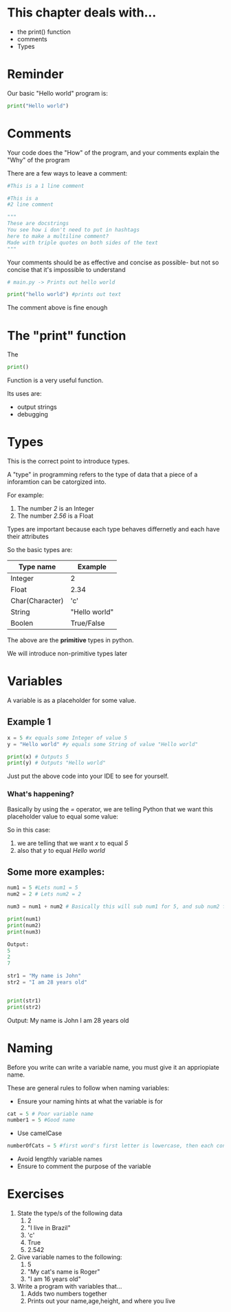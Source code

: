 # This chapter deals with...
* the print() function
* comments
* Types

# Reminder
Our basic "Hello world" program is:

```python
print("Hello world")
```

# Comments

Your code does the "How" of the program, and your comments explain the "Why" of the program

There are a few ways to leave a comment:

```python
#This is a 1 line comment

#This is a
#2 line comment

"""
These are docstrings
You see how i don't need to put in hashtags
here to make a multiline comment?
Made with triple quotes on both sides of the text
"""
```
Your comments should be as effective and concise as possible- but not so concise that it's impossible to understand


```python
# main.py -> Prints out hello world

print("hello world") #prints out text
```

The comment above is fine enough

# The "print" function

The 
```python
print()
```
Function is a very useful function.

Its uses are:
* output strings
* debugging


# Types

This is the correct point to introduce types.

A "type" in programming refers to the type of data that a piece of a inforamtion can be catorgized into.

For example:
1. The number *2* is an Integer
1. The number *2.56* is a Float

Types are important because each type behaves differnetly and each have their attributes

So the basic types are:

Type name | Example
------------ | -------------
Integer | 2
Float | 2.34
Char(Character) | 'c'
String | "Hello world"
Boolen | True/False

The above are the **primitive** types in python.

We will introduce non-primitive types later

# Variables

A variable is as a placeholder for some value.

## Example 1
```python
x = 5 #x equals some Integer of value 5
y = "Hello world" #y equals some String of value "Hello world"

print(x) # Outputs 5
print(y) # Outputs "Hello world"
```

Just put the above code into your IDE to see for yourself.

### What's happening?

Basically by using the *=* operator, we are telling Python that we want this placeholder value to equal some value:

So in this case:
1. we are telling that we want *x* to equal *5*
1. also that *y* to equal *Hello world*

## Some more examples:

```python
num1 = 5 #Lets num1 = 5
num2 = 2 # Lets num2 = 2

num3 = num1 + num2 # Basically this will sub num1 for 5, and sub num2 for 2 -> which results in num3 = 7

print(num1)
print(num2)
print(num3)

Output:
5
2
7
```

```python
str1 = "My name is John"
str2 = "I am 28 years old"


print(str1)
print(str2)
```
Output:
My name is John
I am 28 years old

# Naming
Before you write can write a variable name, you must give it an appriopiate name.

These are general rules to follow when naming variables:
* Ensure your naming hints at what the variable is for
```python
cat = 5 # Poor variable name
number1 = 5 #Good name
```
* Use camelCase
```python
numberOfCats = 5 #first word's first letter is lowercase, then each consecutive word's first letter is capital
```
* Avoid lengthly variable names
* Ensure to comment the purpose of the variable


# Exercises

1. State the type/s of the following data
    1. 2
    2. "I live in Brazil"
    3. 'c'
    1. True
    1. 2.542
1. Give variable names to the following:
    1. 5
    1. "My cat's name is Roger"
    1. "I am 16 years old"
1. Write a program with variables that...
    1. Adds two numbers together
    1. Prints out your name,age,height, and where you live